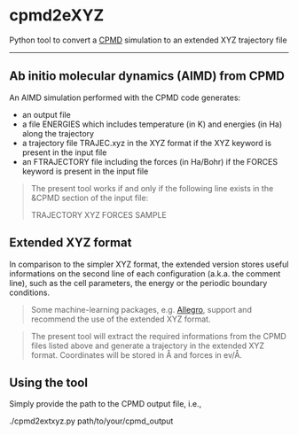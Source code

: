 cpmd2eXYZ
==============================
Python tool to convert a [CPMD](https://github.com/CPMD-code) simulation to an extended XYZ trajectory file

---------
Ab initio molecular dynamics (AIMD) from CPMD
---------
An AIMD simulation performed with the CPMD code generates:
- an output file
- a file ENERGIES which includes temperature (in K) and energies (in Ha) along the trajectory
- a trajectory file TRAJEC.xyz in the XYZ format if the XYZ keyword is present in the input file
- an FTRAJECTORY file including the forces (in Ha/Bohr) if the FORCES keyword is present in the input file

> The present tool works if and only if the following line exists in the &CPMD section of the input file:
>
> TRAJECTORY XYZ FORCES SAMPLE

Extended XYZ format
----------
In comparison to the simpler XYZ format, the extended version stores useful informations on the second line of each configuration (a.k.a. the comment line), such as the cell parameters, the energy or the periodic boundary conditions.

> Some machine-learning packages, e.g. [Allegro](https://github.com/mir-group/allegro), support and recommend the use of the extended XYZ format.

> The present tool will extract the required informations from the CPMD files listed above and generate a trajectory in the extended XYZ format. Coordinates will be stored in Å and forces in ev/Å.

Using the tool
----------
Simply provide the path to the CPMD output file, i.e.,

./cpmd2extxyz.py path/to/your/cpmd_output
